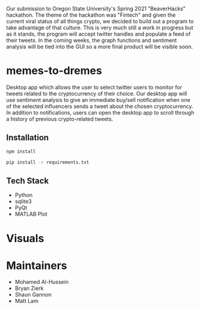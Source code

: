 Our submission to Oregon State University's Spring 2021 "BeaverHacks" hackathon. The theme of the hackathon was "Fintech" and given the current viral status of all things crypto, we decided to build out a program to take advantage of that culture. This is very much still a work in progress but as it stands, the program will accept twitter handles and populate a feed of their tweets. In the coming weeks, the graph functions and sentiment analysis will be tied into the GUI so a more final product will be visible soon.

# memes-to-dremes
Desktop app which allows the user to select twitter users to monitor for tweets related to the cryptocurrency of their choice. Our desktop app will use sentiment analysis to give an immediate buy/sell notification when one of the selected influencers sends a tweet about the chosen cryptocurrency. In addition to notifications, users can open the desktop app to scroll through a history of previous crypto-related tweets.

## Installation
```bash
npm install
```

```bash
pip install -r requirements.txt
```

## Tech Stack
* Python
* sqlite3
* PyQt
* MATLAB Plot

# Visuals

# Maintainers
* Mohamed Al-Hussein
* Bryan Zierk
* Shaun Gannon
* Matt Lam
